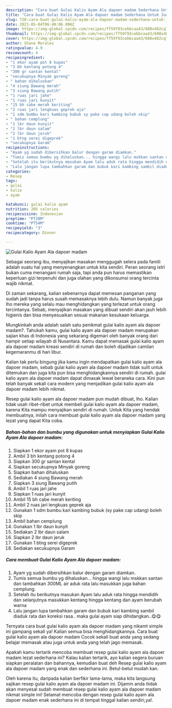```yaml
---
description: "Cara buat Gulai Kalio Ayam Ala dapoer madam Sederhana Untuk Jualan"
title: "Cara buat Gulai Kalio Ayam Ala dapoer madam Sederhana Untuk Jualan"
slug: 728-cara-buat-gulai-kalio-ayam-ala-dapoer-madam-sederhana-untuk-jualan
date: 2021-05-04T06:40:06.096Z
image: https://img-global.cpcdn.com/recipes/ff59f93cebbcaa43/680x482cq70/gulai-kalio-ayam-ala-dapoer-madam-foto-resep-utama.jpg
thumbnail: https://img-global.cpcdn.com/recipes/ff59f93cebbcaa43/680x482cq70/gulai-kalio-ayam-ala-dapoer-madam-foto-resep-utama.jpg
cover: https://img-global.cpcdn.com/recipes/ff59f93cebbcaa43/680x482cq70/gulai-kalio-ayam-ala-dapoer-madam-foto-resep-utama.jpg
author: Shane Morales
ratingvalue: 4.9
reviewcount: 4
recipeingredient:
- "1 ekor ayam pot 8 kupas"
- "3 bh kentang potong 4"
- "300 gr santan kental"
- "secukupnya Minyak goreng"
- " bahan dihaluskan"
- "4 siung Bawang merah"
- "3 siung Bawang putih"
- "1 ruas jari jahe"
- "1 ruas jari kunyit"
- "15 bh cabe merah keriting"
- "2 ruas jari lengkuas geprek aja"
- "1 sdm bumbu kari kambing bubuk sy pake cap udang boleh skip"
- " bahan cemplung"
- "1 lbr daun kunyit"
- "2 lbr daun salam"
- "2 lbr daun jeruk"
- "1 btng serei digeprek"
- "secukupnya Garam"
recipeinstructions:
- "Ayam yg sudah dibersihkan balur dengan garam diamkan."
- "Tumis semua bumbu yg dihaluskan... hingga wangi lalu mskkan santan dan tambahkan 300ML air aduk rata lalu masukkan juga bahan cemplung."
- "Setelah itu berikutnya masukan Ayam lalu aduk rata hingga mendidih dan selanjutnya masukkan kentang hingga kentang dan ayam berubah warna"
- "Lalu jangan lupa tambahkan garam dan bubuk kari kambing sambil diaduk rata dan koreksi rasa.. maka gulai ayam siap dihidangkan..😋😋"
categories:
- Resep
tags:
- gulai
- kalio
- ayam

katakunci: gulai kalio ayam 
nutrition: 205 calories
recipecuisine: Indonesian
preptime: "PT28M"
cooktime: "PT54M"
recipeyield: "3"
recipecategory: Dinner

---
```



![Gulai Kalio Ayam Ala dapoer madam](https://img-global.cpcdn.com/recipes/ff59f93cebbcaa43/680x482cq70/gulai-kalio-ayam-ala-dapoer-madam-foto-resep-utama.jpg)

Sebagai seorang ibu, menyajikan masakan menggugah selera pada famili adalah suatu hal yang menyenangkan untuk kita sendiri. Peran seorang istri bukan cuma menangani rumah saja, tapi anda pun harus memastikan keperluan gizi terpenuhi dan juga olahan yang dikonsumsi orang tercinta wajib nikmat.

Di zaman  sekarang, kalian sebenarnya dapat memesan panganan yang sudah jadi tanpa harus susah memasaknya lebih dulu. Namun banyak juga lho mereka yang selalu mau menghidangkan yang terlezat untuk orang tercintanya. Sebab, menyajikan masakan yang dibuat sendiri akan jauh lebih higienis dan bisa menyesuaikan sesuai makanan kesukaan keluarga. 



Mungkinkah anda adalah salah satu penikmat gulai kalio ayam ala dapoer madam?. Tahukah kamu, gulai kalio ayam ala dapoer madam merupakan sajian khas di Indonesia yang sekarang digemari oleh banyak orang dari hampir setiap wilayah di Nusantara. Kamu dapat memasak gulai kalio ayam ala dapoer madam kreasi sendiri di rumah dan boleh dijadikan camilan kegemaranmu di hari libur.

Kalian tak perlu bingung jika kamu ingin mendapatkan gulai kalio ayam ala dapoer madam, sebab gulai kalio ayam ala dapoer madam tidak sulit untuk ditemukan dan juga kita pun bisa menghidangkannya sendiri di rumah. gulai kalio ayam ala dapoer madam dapat dimasak lewat beraneka cara. Kini pun telah banyak sekali cara modern yang menjadikan gulai kalio ayam ala dapoer madam lebih nikmat.

Resep gulai kalio ayam ala dapoer madam pun mudah dibuat, lho. Kalian tidak usah ribet-ribet untuk membeli gulai kalio ayam ala dapoer madam, karena Kita mampu menyajikan sendiri di rumah. Untuk Kita yang hendak membuatnya, inilah cara membuat gulai kalio ayam ala dapoer madam yang lezat yang dapat Kita coba.

<!--inarticleads1-->

##### Bahan-bahan dan bumbu yang digunakan untuk menyiapkan Gulai Kalio Ayam Ala dapoer madam:

1. Siapkan 1 ekor ayam pot 8 kupas
1. Ambil 3 bh kentang potong 4
1. Siapkan 300 gr santan kental
1. Siapkan secukupnya Minyak goreng
1. Siapkan  bahan dihaluskan
1. Sediakan 4 siung Bawang merah
1. Siapkan 3 siung Bawang putih
1. Ambil 1 ruas jari jahe
1. Siapkan 1 ruas jari kunyit
1. Ambil 15 bh cabe merah keriting
1. Ambil 2 ruas jari lengkuas geprek aja
1. Gunakan 1 sdm bumbu kari kambing bubuk (sy pake cap udang) boleh skip
1. Ambil  bahan cemplung
1. Gunakan 1 lbr daun kunyit
1. Sediakan 2 lbr daun salam
1. Siapkan 2 lbr daun jeruk
1. Gunakan 1 btng serei digeprek
1. Sediakan secukupnya Garam




<!--inarticleads2-->

##### Cara membuat Gulai Kalio Ayam Ala dapoer madam:

1. Ayam yg sudah dibersihkan balur dengan garam diamkan.
1. Tumis semua bumbu yg dihaluskan... hingga wangi lalu mskkan santan dan tambahkan 300ML air aduk rata lalu masukkan juga bahan cemplung.
1. Setelah itu berikutnya masukan Ayam lalu aduk rata hingga mendidih dan selanjutnya masukkan kentang hingga kentang dan ayam berubah warna
1. Lalu jangan lupa tambahkan garam dan bubuk kari kambing sambil diaduk rata dan koreksi rasa.. maka gulai ayam siap dihidangkan..😋😋




Ternyata cara buat gulai kalio ayam ala dapoer madam yang nikamt simple ini gampang sekali ya! Kalian semua bisa menghidangkannya. Cara buat gulai kalio ayam ala dapoer madam Cocok sekali buat anda yang sedang belajar memasak atau juga untuk anda yang telah jago memasak.

Apakah kamu tertarik mencoba membuat resep gulai kalio ayam ala dapoer madam lezat sederhana ini? Kalau kalian tertarik, ayo kalian segera buruan siapkan peralatan dan bahannya, kemudian buat deh Resep gulai kalio ayam ala dapoer madam yang enak dan sederhana ini. Betul-betul mudah kan. 

Oleh karena itu, daripada kalian berfikir lama-lama, maka kita langsung sajikan resep gulai kalio ayam ala dapoer madam ini. Dijamin anda tiidak akan menyesal sudah membuat resep gulai kalio ayam ala dapoer madam nikmat simple ini! Selamat mencoba dengan resep gulai kalio ayam ala dapoer madam enak sederhana ini di tempat tinggal kalian sendiri,ya!.


